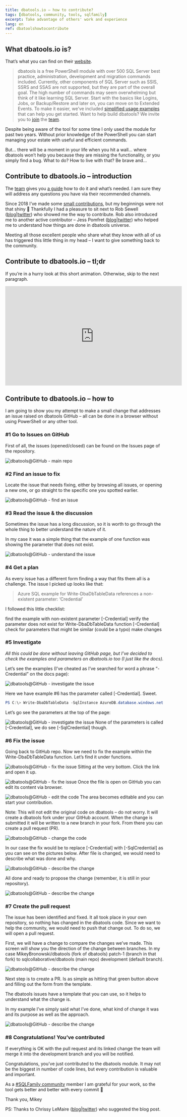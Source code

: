 ```yaml
---
title: dbatools.io – how to contribute?
tags: [dbatools, community, tools, sqlfamily]
excerpt: Take advantage of others' work and experience
lang: en
ref: dbatoolshowtocontribute
---
```


## What dbatools.io is?

That’s what you can find on their [website](https://dbatools.io/commands/).

> dbatools is a free PowerShell module with over 500 SQL Server best practice, administration, development and migration commands included. Currently, other components of SQL Server such as SSIS, SSRS and SSAS are not supported, but they are part of the overall goal.
The high number of commands may seem overwhelming but think of it like learning SQL Server. Start with the basics like Logins, Jobs, or Backup/Restore and later on, you can move on to Extended Events. To make it easier, we’ve included [simplified usage examples](https://dbatools.io/getting-started) that can help you get started.
Want to help build dbatools? We invite you to [join](https://dbatools.io/slack) the [team](https://dbatools.io/team).

Despite being aware of the tool for some time I only used the module for past two years. Without prior knowledge of the PowerShell you can start managing your estate with useful and efficient commands.

But… there will be a moment in your life when you hit a wall… where dbatools won’t help you because they are missing the functionality, or you simply find a bug. What to do? How to live with that? Be brave and…

## Contribute to dbatools.io – introduction

The [team](https://dbatools.io/team) gives you [a guide](https://dbatools.io/contributing) how to do it and what’s needed. I am sure they will address any questions you have via their recommended channels.

Since 2018 I’ve made some [small contributions](https://github.com/sqlcollaborative/dbatools/graphs/contributors), but my beginnings were not that shiny 🙂 Thankfully I had a pleasure to sit next to Rob Sewell ([blog](https://sqldbawithabeard.com/)\|[twitter](https://twitter.com/sqldbawithbeard)) who showed me the way to contribute. Rob also introduced me to another active contributor – Jess Pomfret ([blog](https://jesspomfret.com/)\|[twitter](https://twitter.com/jpomfret)) who helped me to understand how things are done in dbatools universe.

Meeting all those excellent people who share what they know with all of us has triggered this little thing in my head – I want to give something back to the community.

## Contribute to dbatools.io – tl;dr

If you’re in a hurry look at this short animation. Otherwise, skip to the next paragraph.

<iframe width="560" height="315" src="https://www.youtube.com/embed/YjaTUXjdPDs" frameborder="0" allow="accelerometer; autoplay; clipboard-write; encrypted-media; gyroscope; picture-in-picture" allowfullscreen></iframe>

## Contribute to dbatools.io – how to

I am going to show you my attempt to make a small change that addresses an issue raised on dbatools GitHub – all can be done in a browser without using PowerShell or any other tool.

### #1 Go to Issues on GitHub

First of all, the issues (opened/closed) can be found on the Issues page of the repository.

![dbatools@GitHub - main repo](/images/dbatools_contribute_01_main_repo.png)

### #2 Find an issue to fix

Locate the issue that needs fixing, either by browsing all issues, or opening a new one, or go straight to the specific one you spotted earlier.

![dbatools@GitHub - find an issue](/images/dbatools_contribute_02_issues.png)

### #3 Read the issue & the discussion

Sometimes the issue has a long discussion, so it is worth to go through the whole thing to better understand the nature of it.

In my case it was a simple thing that the example of one function was showing the parameter that does not exist.

![dbatools@GitHub - understand the issue](/images/dbatools_contribute_03_issues_example.png)

### #4 Get a plan

As every issue has a different form finding a way that fits them all is a challenge. The issue I picked up looks like that:

>Azure SQL example for Write-DbaDbTableData references a non-existent parameter: ‘Credential’

I followed this little checklist:

find the example with non-existent parameter [-Credential]
verify the parameter does not exist for Write-DbaDbTableData function [-Credential]
check for parameters that might be similar (could be a typo)
make changes

### #5 Investigate

*All this could be done without leaving GitHub page, but I’ve decided to check the examples and parameters on dbatools.io too (I just like the docs).*

Let’s see the examples (I’ve cheated as I’ve searched for word a phrase “-Credential” on the docs page):

![dbatools@GitHub - investigate the issue](/images/dbatools_contribute_04_issues_example_investigate.png)

Here we have example #6 has the parameter called [-Credential]. Sweet.

```powershell
PS C:\> Write-DbaDbTableData -SqlInstance AzureDB.database.windows.net -InputObject $DataTable -Database mydb -Table customers -KeepNulls -Credential $AzureCredential -BulkCopyTimeOut 300
```

Let’s go see the parameters at the top of the page:

![dbatools@GitHub - investigate the issue](/images/dbatools_contribute_05_issues_example_investigate2.png)
None of the parameters is called [-Credential], we do see [-SqlCredential] though.

### #6 Fix the issue

Going back to GitHub repo. Now we need to fix the example within the Write-DbaDbTableData function. Let’s find it under functions.

![dbatools@GitHub - fix the issue](/images/dbatools_contribute_06_main_repo_functions.png)
Sitting at the very bottom. Click the link and open it up.

![dbatools@GitHub - fix the issue](/images/dbatools_contribute_07_main_repo_functions_example.png)
Once the file is open on GitHub you can edit its content via browser.

![dbatools@GitHub - edit the code](/images/dbatools_contribute_08_edit.png)
The area becomes editable and you can start your contribution.

Note: This will not edit the original code on dbatools – do not worry. It will create a dbatools fork under your GitHub account. When the change is submitted it will be written to a new branch in your fork. From there you can create a pull request (PR).

![dbatools@GitHub - change the code](/images/dbatools_contribute_09_edit2.png)

In our case the fix would be to replace [-Credential] with [-SqlCredential] as you can see on the pictures below. After file is changed, we would need to describe what was done and why.

![dbatools@GitHub - describe the change](/images/dbatools_contribute_10_edit3.png)

All done and ready to propose the change (remember, it is still in your repository).

![dbatools@GitHub - describe the change](/images/dbatools_contribute_11_propose_change.png)

### #7 Create the pull request

The issue has been identified and fixed. It all took place in your own repository, so nothing has changed in the dbatools code. Since we want to help the community, we would need to push that change out. To do so, we will open a pull request.

First, we will have a change to compare the changes we’ve made. This screen will show you the direction of the change between branches. In my case
MikeyBronowski/dbatools (fork of dbatools) patch-1 (branch in that fork)
to
sqlcollaborative/dbatools (main repo) development (default branch).

![dbatools@GitHub - describe the change](/images/dbatools_contribute_13_open_pull_request2.png)

Next step is to create a PR. Is as simple as hitting that green button above and filling out the form from the template.

The dbatools issues have a template that you can use, so it helps to understand what the change is.

In my example I’ve simply said what I’ve done, what kind of change it was and its purpose as well as the approach.

![dbatools@GitHub - describe the change](/images/dbatools_contribute_12_open_pull_request.png)

### #8 Congratulations! You’ve contributed

If everything is OK with the pull request and its linked change the team will merge it into the development branch and you will be notified.

Congratulations, you’ve just contributed to the dbatools module. It may not be the biggest in number of code lines, but every contribution is valuable and important.

As a [#SQLFamily community](https://twitter.com/hashtag/sqlfamily) member I am grateful for your work, so the tool gets better and better with every commit 🙂

Thank you,
Mikey

PS: Thanks to Chrissy LeMaire ([blog](https://blog.netnerds.net/)\|[twitter](https://twitter.com/cl)) who suggested the blog post.
